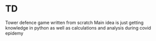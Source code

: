 # TD
Tower defence game written from scratch
Main idea is just getting knowledge in python as well as calculations and analysis during covid epidemy
